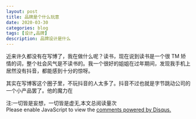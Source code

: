 ```yaml
---
layout: post
title: 品牌是个什么玩意
date: 2020-03-30
categories: blog
tags: [设计,品牌]
description: 品牌设计是什么
---
```


近来许久都没有在写博了，我在做什么呢？读书，现在说到读书是一个很 TM 矫情的词，整个社会风气是不读书的。我一个很好的姐姐在过年期间，发现我手机上居然没有抖音，都能感到十分的惊呀。

其实在写博客这个圈子里，不玩抖音的人太多了。抖音不过也就是字节跳动公司的一个小产品罢了。他的魔力在
































<span id="busuanzi_container_page_pv">
  注:一切皆是妄想，一切皆是虚无,本文总阅读量<span id="busuanzi_value_page_pv"></span>次
</span>


<script id="dsq-count-scr" src="//huiweishijie.disqus.com/count.js" async></script>

<div id="disqus_thread"></div>
<script>

/**
*  RECOMMENDED CONFIGURATION VARIABLES: EDIT AND UNCOMMENT THE SECTION BELOW TO INSERT DYNAMIC VALUES FROM YOUR PLATFORM OR CMS.
*  LEARN WHY DEFINING THESE VARIABLES IS IMPORTANT: https://disqus.com/admin/universalcode/#configuration-variables*/
/*
var disqus_config = function () {
this.page.url = PAGE_URL;  // Replace PAGE_URL with your page's canonical URL variable
this.page.identifier = PAGE_IDENTIFIER; // Replace PAGE_IDENTIFIER with your page's unique identifier variable
};
*/
(function() { // DON'T EDIT BELOW THIS LINE
var d = document, s = d.createElement('script');
s.src = 'https://huiweishijie.disqus.com/embed.js';
s.setAttribute('data-timestamp', +new Date());
(d.head || d.body).appendChild(s);
})();
</script>
<noscript>Please enable JavaScript to view the <a href="https://disqus.com/?ref_noscript">comments powered by Disqus.</a></noscript>






